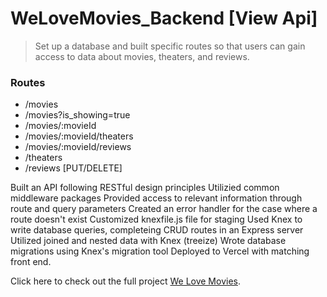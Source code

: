 # WeLoveMovies_Backend [View Api]
> Set up a database and built specific routes so that users can gain access to data about movies, theaters, and reviews.

### Routes
- /movies
- /movies?is_showing=true
- /movies/:movieId
- /movies/:movieId/theaters
- /movies/:movieId/reviews
- /theaters
- /reviews [PUT/DELETE]

Built an API following RESTful design principles
Utilizied common middleware packages
Provided access to relevant information through route and query parameters
Created an error handler for the case where a route doesn't exist
Customized knexfile.js file for staging
Used Knex to write database queries, completeing CRUD routes in an Express server
Utilized joined and nested data with Knex (treeize)
Wrote database migrations using Knex's migration tool
Deployed to Vercel with matching front end.

Click here to check out the full project [We Love Movies](https://we-love-movies-frontend.vercel.app/).

